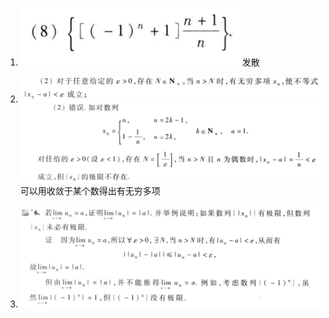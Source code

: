1. ![](2022-09-06-19-52-53.png)
发散

2. ![](2022-09-06-19-53-51.png)
   ![](2022-09-06-19-54-17.png)
   可以用收敛于某个数得出有无穷多项

3. ![](2022-09-06-20-22-47.png)
